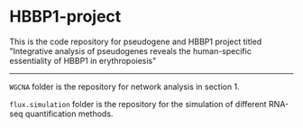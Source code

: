 # HBBP1-project
This is the code repository for pseudogene and HBBP1 project titled "Integrative analysis of pseudogenes reveals the human-specific essentiality of HBBP1 in erythropoiesis"


---
`WGCNA` folder is the repository for network analysis in section 1.

`flux.simulation` folder is the repository for the simulation of different RNA-seq quantification methods. 
